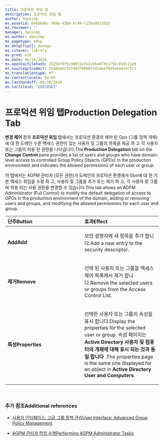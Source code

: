 ```yaml
---
title: 프로덕션 위임 탭
description: 프로덕션 위임 탭
author: dansimp
ms.assetid: 046bb9bc-769a-4306-bc49-c159a9533552
ms.reviewer: ''
manager: dansimp
ms.author: dansimp
ms.pagetype: mdop
ms.mktglfcycl: manage
ms.sitesec: library
ms.prod: w10
ms.date: 06/16/2016
ms.openlocfilehash: 3225476f62d08f2e7e2cb5a873b1792c01dc21e9
ms.sourcegitcommit: 354664bc527d93f80687cd2eba70d1eea024c7c3
ms.translationtype: MT
ms.contentlocale: ko-KR
ms.lasthandoff: 06/26/2020
ms.locfileid: "10818563"
---
```

# <span data-ttu-id="865e9-103">프로덕션 위임 탭</span><span class="sxs-lookup"><span data-stu-id="865e9-103">Production Delegation Tab</span></span>


<span data-ttu-id="865e9-104">**변경 제어** 창의 **프로덕션 위임** 탭에서는 프로덕션 환경의 제어 된 Gpo (그룹 정책 개체)에 대 한 도메인 수준 액세스 권한이 있는 사용자 및 그룹의 목록을 제공 하 고 각 사용자 또는 그룹의 허용 된 권한을 나타냅니다.</span><span class="sxs-lookup"><span data-stu-id="865e9-104">The **Production Delegation** tab on the **Change Control** pane provides a list of users and groups who have domain-level access to controlled Group Policy Objects (GPOs) in the production environment and indicates the allowed permissions of each user or group.</span></span>

<span data-ttu-id="865e9-105">이 탭에서는 AGPM 관리자 (모든 권한)가 도메인의 프로덕션 환경에서 Gpo에 대 한 기본 액세스 위임을 수정 하 고, 사용자 및 그룹을 추가 또는 제거 하 고, 각 사용자 및 그룹에 허용 되는 사용 권한을 변경할 수 있습니다.</span><span class="sxs-lookup"><span data-stu-id="865e9-105">This tab allows an AGPM Administrator (Full Control) to modify the default delegation of access to GPOs in the production environment of the domain, adding or removing users and groups, and modifying the allowed permissions for each user and group.</span></span>

<table>
<colgroup>
<col width="50%" />
<col width="50%" />
</colgroup>
<thead>
<tr class="header">
<th align="left"><span data-ttu-id="865e9-106">단추</span><span class="sxs-lookup"><span data-stu-id="865e9-106">Button</span></span></th>
<th align="left"><span data-ttu-id="865e9-107">효과</span><span class="sxs-lookup"><span data-stu-id="865e9-107">Effect</span></span></th>
</tr>
</thead>
<tbody>
<tr class="odd">
<td align="left"><p><strong><span data-ttu-id="865e9-108">Add</span><span class="sxs-lookup"><span data-stu-id="865e9-108">Add</span></span></strong></p></td>
<td align="left"><p><span data-ttu-id="865e9-109">보안 설명자에 새 항목을 추가 합니다.</span><span class="sxs-lookup"><span data-stu-id="865e9-109">Add a new entry to the security descriptor.</span></span></p></td>
</tr>
<tr class="even">
<td align="left"><p><strong><span data-ttu-id="865e9-110">제거</span><span class="sxs-lookup"><span data-stu-id="865e9-110">Remove</span></span></strong></p></td>
<td align="left"><p><span data-ttu-id="865e9-111">선택 된 사용자 또는 그룹을 액세스 제어 목록에서 제거 합니다.</span><span class="sxs-lookup"><span data-stu-id="865e9-111">Remove the selected users or groups from the Access Control List.</span></span></p></td>
</tr>
<tr class="odd">
<td align="left"><p><strong><span data-ttu-id="865e9-112">특성</span><span class="sxs-lookup"><span data-stu-id="865e9-112">Properties</span></span></strong></p></td>
<td align="left"><p><span data-ttu-id="865e9-113">선택한 사용자 또는 그룹의 속성을 표시 합니다.</span><span class="sxs-lookup"><span data-stu-id="865e9-113">Display the properties for the selected user or group.</span></span> <span data-ttu-id="865e9-114">속성 페이지는 <strong> Active Directory 사용자 및 컴퓨터의 개체에 대해 표시 되는 것과 동일 합니다 </strong> .</span><span class="sxs-lookup"><span data-stu-id="865e9-114">The properties page is the same one displayed for an object in <strong>Active Directory User and Computers</strong>.</span></span></p></td>
</tr>
</tbody>
</table>

 

### <span data-ttu-id="865e9-115">추가 참조</span><span class="sxs-lookup"><span data-stu-id="865e9-115">Additional references</span></span>

-   [<span data-ttu-id="865e9-116">사용자 인터페이스: 고급 그룹 정책 관리</span><span class="sxs-lookup"><span data-stu-id="865e9-116">User Interface: Advanced Group Policy Management</span></span>](user-interface-advanced-group-policy-management-agpm40.md)

-   [<span data-ttu-id="865e9-117">AGPM 관리자 작업 수행</span><span class="sxs-lookup"><span data-stu-id="865e9-117">Performing AGPM Administrator Tasks</span></span>](performing-agpm-administrator-tasks-agpm40.md)

 

 






